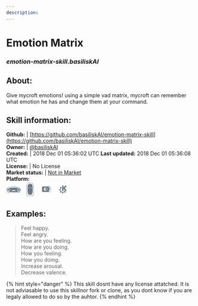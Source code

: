 ```yaml
--- 
description: 
---
```


# Emotion Matrix  
### _emotion-matrix-skill.basiliskAI_  
## About:  
Give mycroft emotions! using a simple vad matrix, mycroft can remember what emotion he has and change them at your command.

## Skill information:  
**Github:** | [https://github.com/basiliskAI/emotion-matrix-skill](https://github.com/basiliskAI/emotion-matrix-skill)  
**Owner:** | [@basiliskAI](https://github.com/basiliskAI)  
**Created:** | 2018 Dec 01 05:36:02 UTC  **Last updated:** 2018 Dec 01 05:36:08 UTC  
**License:** | No License  
**Market status:** | [Not in Market](https://market.mycroft.ai/skill/)  
**Platform:**  
 ![](../.gitbook/assets/mark-1-icon.png)  ![](../.gitbook/assets/mark-2-icon.png)  ![](../.gitbook/assets/picroft-icon.png)  ![](../.gitbook/assets/kde.png)   
## Examples:  
> Feel happy.  
> Feel angry.  
> How are you feeling.  
> How are you doing.  
> How you feeling.  
> How you doing.  
> Increase arousal.  
> Decrease valence.  
  
{% hint style="danger" %}
This skill dosnt have any license attatched. It is not adviasable to use this skillnor fork or clone, as you dont know if you are legaly allowed to do so by the auhtor.
{% endhint %}
